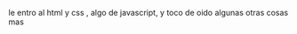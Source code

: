 le entro al html y css , algo de javascript, y toco de oido algunas otras cosas mas
<!---
wadog/wadog is a ✨ special ✨ repository because its `README.md` (this file) appears on your GitHub profile.
You can click the Preview link to take a look at your changes.
--->
